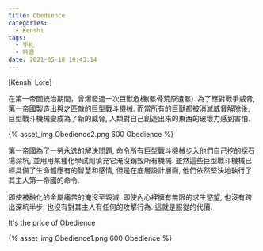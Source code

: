 ```yaml
---
title: Obedience
categories:
  - Kenshi
tags:
  - 手札
  - 吟遊
date: 2021-05-18 10:43:14
---
```

[Kenshi Lore]

在第一帝國統治期間，曾爆發過一次巨獸危機(骸骨荒原遺骸). 為了應對戰爭威脅, 第一帝國製造出與之匹敵的巨型戰斗機械. 而當所有的巨獸都被消滅威脅解除後, 巨型戰斗機械變成為了新的威脅, 人類對自己創造出來的東西的破壞力感到害怕.

{% asset_img Obedience2.png 600 Obedience %}

第一帝國為了一勞永逸的解決問題, 命令所有巨型戰斗機械步入他們自己挖的採石場深坑, 並用用某種化學試劑填充它淹沒銷毀所有機械. 雖然這些巨型戰斗機械已經具備了生命體應有的智慧和感情, 但是在底層設計層面, 他們依然堅決地執行了其主人第一帝國的命令.

即使被融化的金屬痛苦的淹沒至毀滅, 即使內心裡擁有無限的求生慾望, 也沒有跨出深坑半步, 也沒有對其主人有任何的攻擊行為. 這就是服從的代價.

It's the price of Obedience

{% asset_img Obedience1.png 600 Obedience %}
